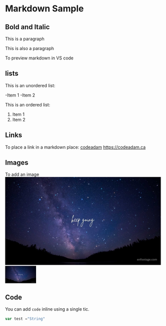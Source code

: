 # Markdown Sample
## Bold and Italic
This is a paragraph

This is also a paragraph

To preview markdown in VS code
## lists

This is an unordered list:

-Item 1
-Item 2

This is an ordered list:

1. Item 1
2. Item 2

## Links 

To place a link in a markdown place:
[codeadam](https://codeadam.ca)
https://codeadam.ca

## Images
To add an image
![Pictures](30.jpg)
<img src="30.jpg" width="100"/>

## Code
You can add `code` inline using a single tic.

```javascript
var test ="String"
```